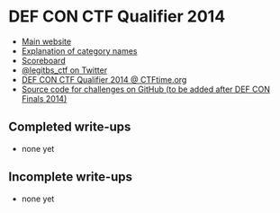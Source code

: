 # DEF CON CTF Qualifier 2014

* [Main website](https://2014.legitbs.net/)
* [Explanation of category names](https://2014.legitbs.net/scoreboard/categories)
* [Scoreboard](https://2014.legitbs.net/scoreboard)
* [@legitbs_ctf on Twitter](https://twitter.com/legitbs_ctf)
* [DEF CON CTF Qualifier 2014 @ CTFtime.org](https://ctftime.org/event/129)
* [Source code for challenges on GitHub (to be added after DEF CON Finals 2014)](https://github.com/legitbs/quals-2014)

## Completed write-ups

* none yet

## Incomplete write-ups

* none yet

